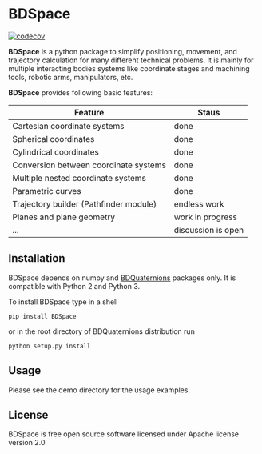 # BDSpace

[![codecov](https://codecov.io/gh/bond-anton/BDSpace/branch/master/graph/badge.svg)](https://codecov.io/gh/bond-anton/BDSpace)

**BDSpace** is a python package to simplify positioning, movement, and trajectory calculation for many
different technical problems. It is mainly for multiple interacting bodies systems like coordinate stages
and machining tools, robotic arms, manipulators, etc.

**BDSpace** provides following basic features:

|Feature                               |Staus             |
|--------------------------------------|------------------|
|Cartesian coordinate systems          |done              |
|Spherical coordinates                 |done              |
|Cylindrical coordinates               |done              |
|Conversion between coordinate systems |done              |
|Multiple nested coordinate systems    |done              |
|Parametric curves                     |done              |
|Trajectory builder (Pathfinder module)|endless work      |
|Planes and plane geometry             |work in progress  |
|...                                   |discussion is open|

## Installation

BDSpace depends on numpy and [BDQuaternions](https://github.com/bond-anton/BDQuaternions) packages only.
It is compatible with Python 2 and Python 3.

To install BDSpace type in a shell
```shell
pip install BDSpace
```
or in the root directory of BDQuaternions distribution run
```shell
python setup.py install
```
## Usage

Please see the demo directory for the usage examples.

## License

BDSpace is free open source software licensed under Apache license version 2.0
